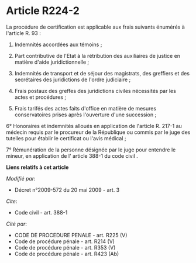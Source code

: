 # Article R224-2

La procédure de certification est applicable aux frais suivants énumérés à l'article R. 93 : 

1. Indemnités accordées aux témoins ; 

2. Part contributive de l'Etat à la rétribution des auxiliaires de justice en matière d'aide juridictionnelle ; 

3. Indemnités de transport et de séjour des magistrats, des greffiers et des secrétaires des juridictions de l'ordre
judiciaire ; 

4. Frais postaux des greffes des juridictions civiles nécessités par les actes et procédures ; 

5. Frais tarifés des actes faits d'office en matière de mesures conservatoires prises après l'ouverture d'une succession ; 

6° Honoraires et indemnités alloués en application de l'article R. 217-1 au médecin requis par le procureur de la République
ou commis par le juge des tutelles pour établir le certificat ou l'avis médical ; 

7° Rémunération de la personne désignée par le juge pour entendre le mineur, en application de l'
article 388-1 du code civil
.

**Liens relatifs à cet article**

_Modifié par_:

  - Décret n°2009-572 du 20 mai 2009 - art. 3

_Cite_:

  - Code civil - art. 388-1

_Cité par_:

  - CODE DE PROCEDURE PENALE - art. R225 (V)
  - Code de procédure pénale - art. R214 (V)
  - Code de procédure pénale - art. R353 (V)
  - Code de procédure pénale - art. R423 (Ab)
